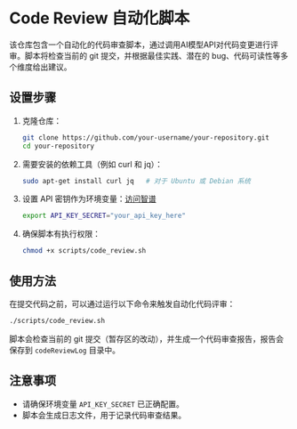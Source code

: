 # Code Review 自动化脚本

该仓库包含一个自动化的代码审查脚本，通过调用AI模型API对代码变更进行评审。脚本将检查当前的 git 提交，并根据最佳实践、潜在的 bug、代码可读性等多个维度给出建议。

## 设置步骤

1. 克隆仓库：

   ```bash
   git clone https://github.com/your-username/your-repository.git
   cd your-repository
   ```

2. 需要安装的依赖工具（例如 curl 和 jq）：

   ```bash
   sudo apt-get install curl jq   # 对于 Ubuntu 或 Debian 系统
   ```

3. 设置 API 密钥作为环境变量：[访问智谱](https://open.bigmodel.cn/usercenter/apikeys)

   ```bash
   export API_KEY_SECRET="your_api_key_here"
   ```

4. 确保脚本有执行权限：

   ```bash
   chmod +x scripts/code_review.sh
   ```

## 使用方法

在提交代码之前，可以通过运行以下命令来触发自动化代码评审：

```bash
./scripts/code_review.sh
```

脚本会检查当前的 git 提交（暂存区的改动），并生成一个代码审查报告，报告会保存到 `codeReviewLog` 目录中。

## 注意事项

- 请确保环境变量 `API_KEY_SECRET` 已正确配置。
- 脚本会生成日志文件，用于记录代码审查结果。



